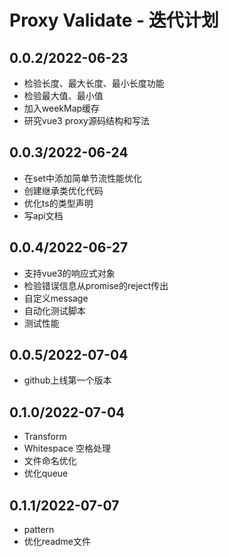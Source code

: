 # Proxy Validate - 迭代计划
## 0.0.2/2022-06-23
- 检验长度、最大长度、最小长度功能
- 检验最大值、最小值
- 加入weekMap缓存
- 研究vue3 proxy源码结构和写法

## 0.0.3/2022-06-24
- 在set中添加简单节流性能优化
- 创建继承类优化代码
- 优化ts的类型声明
- 写api文档

## 0.0.4/2022-06-27
- 支持vue3的响应式对象
- 检验错误信息从promise的reject传出
- 自定义message
- 自动化测试脚本
- 测试性能

## 0.0.5/2022-07-04
- github上线第一个版本


## 0.1.0/2022-07-04
- Transform
- Whitespace 空格处理
- 文件命名优化
- 优化queue

## 0.1.1/2022-07-07
- pattern
- 优化readme文件
